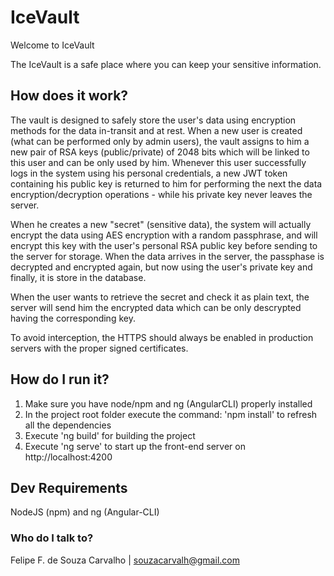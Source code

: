 # IceVault

Welcome to IceVault

The IceVault is a safe place where you can keep your sensitive information.

## How does it work?

The vault is designed to safely store the user's data using encryption methods for the data in-transit and at rest. When a new user is created (what can be performed only by admin users), the vault assigns to him a new pair of RSA keys (public/private) of 2048 bits which will be linked to this user and can be only used by him. Whenever this user successfully logs in the system using his personal credentials, a new JWT token containing his public key is returned to him for performing the next the data encryption/decryption operations - while his private key never leaves the server. 

When he creates a new "secret" (sensitive data), the system will actually encrypt the data using AES encryption with a random passphrase, and will encrypt this key with the user's personal RSA public key before sending to the server for storage. When the data arrives in the server, the passphase is decrypted and encrypted again, but now using the user's private key and finally, it is store in the database.

When the user wants to retrieve the secret and check it as plain text, the server will send him the encrypted data which can be only descrypted having the corresponding key.

To avoid interception, the HTTPS should always be enabled in production servers with the proper signed certificates.

## How do I run it?

1) Make sure you have node/npm and ng (AngularCLI) properly installed 
2) In the project root folder execute the command: 'npm install' to refresh all the dependencies
3) Execute 'ng build' for building the project
4) Execute 'ng serve' to start up the front-end server on http://localhost:4200

## Dev Requirements

NodeJS (npm) and ng (Angular-CLI)

### Who do I talk to? ###

Felipe F. de Souza Carvalho | souzacarvalh@gmail.com
